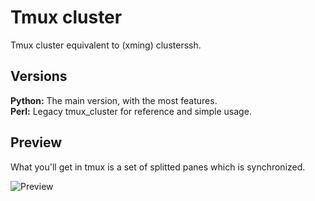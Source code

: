 Tmux cluster
============
Tmux cluster equivalent to (xming) clusterssh.

Versions
--------
**Python:** The main version, with the most features.   
**Perl:** Legacy tmux\_cluster for reference and simple usage.

Preview
-------
What you'll get in tmux is a set of splitted panes which is synchronized.   

![Preview](http://i.imgur.com/tuZP1se.png "Tmux split window preview")

